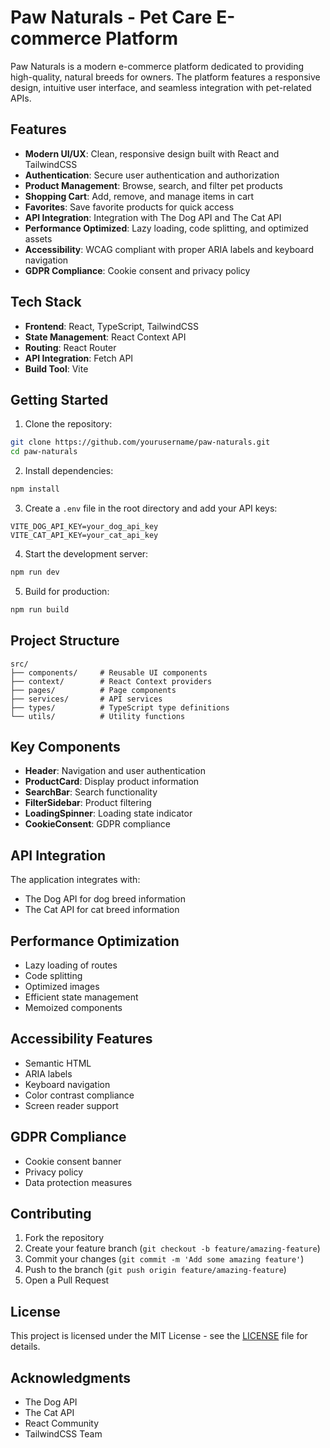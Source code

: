 # Paw Naturals - Pet Care E-commerce Platform

Paw Naturals is a modern e-commerce platform dedicated to providing high-quality, natural breeds for owners. The platform features a responsive design, intuitive user interface, and seamless integration with pet-related APIs.

## Features

- **Modern UI/UX**: Clean, responsive design built with React and TailwindCSS
- **Authentication**: Secure user authentication and authorization
- **Product Management**: Browse, search, and filter pet products
- **Shopping Cart**: Add, remove, and manage items in cart
- **Favorites**: Save favorite products for quick access
- **API Integration**: Integration with The Dog API and The Cat API
- **Performance Optimized**: Lazy loading, code splitting, and optimized assets
- **Accessibility**: WCAG compliant with proper ARIA labels and keyboard navigation
- **GDPR Compliance**: Cookie consent and privacy policy

## Tech Stack

- **Frontend**: React, TypeScript, TailwindCSS
- **State Management**: React Context API
- **Routing**: React Router
- **API Integration**: Fetch API
- **Build Tool**: Vite

## Getting Started

1. Clone the repository:
```bash
git clone https://github.com/yourusername/paw-naturals.git
cd paw-naturals
```

2. Install dependencies:
```bash
npm install
```

3. Create a `.env` file in the root directory and add your API keys:
```env
VITE_DOG_API_KEY=your_dog_api_key
VITE_CAT_API_KEY=your_cat_api_key
```

4. Start the development server:
```bash
npm run dev
```

5. Build for production:
```bash
npm run build
```

## Project Structure

```
src/
├── components/     # Reusable UI components
├── context/        # React Context providers
├── pages/          # Page components
├── services/       # API services
├── types/          # TypeScript type definitions
└── utils/          # Utility functions
```

## Key Components

- **Header**: Navigation and user authentication
- **ProductCard**: Display product information
- **SearchBar**: Search functionality
- **FilterSidebar**: Product filtering
- **LoadingSpinner**: Loading state indicator
- **CookieConsent**: GDPR compliance

## API Integration

The application integrates with:
- The Dog API for dog breed information
- The Cat API for cat breed information

## Performance Optimization

- Lazy loading of routes
- Code splitting
- Optimized images
- Efficient state management
- Memoized components

## Accessibility Features

- Semantic HTML
- ARIA labels
- Keyboard navigation
- Color contrast compliance
- Screen reader support

## GDPR Compliance

- Cookie consent banner
- Privacy policy
- Data protection measures

## Contributing

1. Fork the repository
2. Create your feature branch (`git checkout -b feature/amazing-feature`)
3. Commit your changes (`git commit -m 'Add some amazing feature'`)
4. Push to the branch (`git push origin feature/amazing-feature`)
5. Open a Pull Request

## License

This project is licensed under the MIT License - see the [LICENSE](LICENSE) file for details.

## Acknowledgments

- The Dog API
- The Cat API
- React Community
- TailwindCSS Team 
